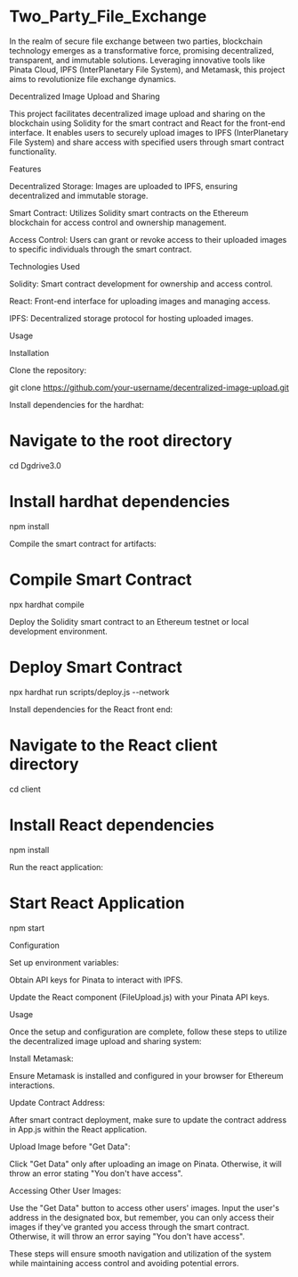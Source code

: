 # Two_Party_File_Exchange
In the realm of secure file exchange between two parties, blockchain technology emerges as a transformative force, promising decentralized, transparent, and immutable solutions. Leveraging innovative tools like Pinata Cloud, IPFS (InterPlanetary File System), and Metamask, this project aims to revolutionize file exchange dynamics.

Decentralized Image Upload and Sharing

This project facilitates decentralized image upload and sharing on the blockchain using Solidity for the smart contract and React for the front-end interface. It enables users to securely upload images to IPFS (InterPlanetary File System) and share access with specified users through smart contract functionality.

Features

Decentralized Storage: Images are uploaded to IPFS, ensuring decentralized and immutable storage.

Smart Contract: Utilizes Solidity smart contracts on the Ethereum blockchain for access control and ownership management.

Access Control: Users can grant or revoke access to their uploaded images to specific individuals through the smart contract.

Technologies Used

Solidity: Smart contract development for ownership and access control.

React: Front-end interface for uploading images and managing access.

IPFS: Decentralized storage protocol for hosting uploaded images.

Usage

Installation

Clone the repository:

git clone https://github.com/your-username/decentralized-image-upload.git

Install dependencies for the hardhat:

# Navigate to the root directory

cd Dgdrive3.0

# Install hardhat dependencies

npm install

Compile the smart contract for artifacts:

# Compile Smart Contract

npx hardhat compile

Deploy the Solidity smart contract to an Ethereum testnet or local development environment.

# Deploy Smart Contract

npx hardhat run scripts/deploy.js --network <network-name>

Install dependencies for the React front end:

# Navigate to the React client directory

cd client 

# Install React dependencies

npm install

Run the react application:

# Start React Application

npm start

Configuration

Set up environment variables:

Obtain API keys for Pinata to interact with IPFS.

Update the React component (FileUpload.js) with your Pinata API keys.

Usage

Once the setup and configuration are complete, follow these steps to utilize the decentralized image upload and sharing system:

Install Metamask:

Ensure Metamask is installed and configured in your browser for Ethereum interactions.

Update Contract Address:

After smart contract deployment, make sure to update the contract address in App.js within the React application.

Upload Image before "Get Data":

Click "Get Data" only after uploading an image on Pinata. Otherwise, it will throw an error stating "You don't have access".

Accessing Other User Images:

Use the "Get Data" button to access other users' images. Input the user's address in the designated box, but remember, you can only access their images if they've granted you access through the smart contract. Otherwise, it will throw an error saying "You don't have access".

These steps will ensure smooth navigation and utilization of the system while maintaining access control and avoiding potential errors.
